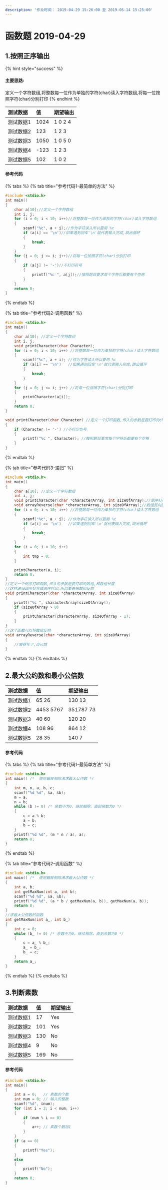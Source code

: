 ```yaml
---
description: '作业时间： 2019-04-29 15:26:00 至 2019-05-14 15:25:00'
---
```


# 函数题 2019-04-29

##  1.按照正序输出

{% hint style="success" %}
#### 主要思路:

定义一个字符数组,将整数每一位作为单独的字符\(char\)读入字符数组,将每一位按照字符\(char\)分别打印
{% endhint %}

| 测试数据 | 值 | 期望输出 |
| :--- | :--- | :--- |
| 测试数据1 | 1024 | 1 0 2 4 |
| 测试数据2 | 123 | 1 2 3 |
| 测试数据3 | 1050 | 1 0 5 0 |
| 测试数据4 | -123 | 1 2 3 |
| 测试数据5 | 102 | 1 0 2 |

#### 参考代码

{% tabs %}
{% tab title="参考代码1-最简单的方法" %}
```c
#include <stdio.h>
int main()
{
    char a[10];//定义一个字符数组
    int i, j;
    for (i = 0; i < 10; i++)//将整数每一位作为单独的字符(char)读入字符数组
    {
        scanf("%c", a + i);//作为字符读入所以要用 %c 
        if (a[i] == '\n')//如果遇到回车'\n'就代表输入完成,跳出循环
        {
            break;
        }
    }
    for (j = 0; j <= i; j++)//将每一位按照字符(char)分别打印
    {
        if (a[j] != '-')//不打印符号
        {
            printf("%c ", a[j]);//按照题目要求每个字符后都要有个空格
        }
    }
    return 0;
}
```
{% endtab %}

{% tab title="参考代码2-调用函数" %}
```c
#include <stdio.h>
int main()
{
    char a[10]; //定义一个字符数组
    int i, j;
    void printCharacter(char Character);
    for (i = 0; i < 10; i++) //将整数每一位作为单独的字符(char)读入字符数组
    {
        scanf("%c", a + i); //作为字符读入所以要用 %c
        if (a[i] == '\n')   //如果遇到回车'\n'就代表输入完成,跳出循环
        {
            break;
        }
    }
    for (j = 0; j <= i; j++) //将每一位按照字符(char)分别打印
    {
        printCharacter(a[i]);
    }
    return 0;
}

void printCharacter(char Character) //定义一个打印函数,传入的参数是要打印的char
{
    if (Character != '-') //不打印负号
    {
        printf("%c ", Character); //按照题目要求每个字符后都要有个空格
    }
}

```
{% endtab %}

{% tab title="参考代码3-递归" %}
```c
#include <stdio.h>
int main()
{
    char a[10]; //定义一个字符数组
    int i, j;
    void printCharacter(char *characterArray, int sizeOfArray);//倒序打印函数
    void arrayReverse(char *characterArray, int sizeOfArray);//数组反向函数
    for (i = 0; i < 10; i++) //将整数每一位作为单独的字符(char)读入字符数组
    {
        scanf("%c", a + i); //作为字符读入所以要用 %c
        if (a[i] == '\n')   //如果遇到回车'\n'就代表输入完成,跳出循环
        {
            break;
        }
    }
    for (i = 0; i < 10; i++)
    {
        int tmp = 0;
    }

    printCharacter(a, i);
    return 0;
}
//定义一个倒序打印函数,传入的参数是要打印的数组,和数组长度
//这样递归调用会导致倒序打印,所以要先把数组反向
void printCharacter(char *characterArray, int sizeOfArray)
{
    printf("%c ", characterArray[sizeOfArray]);
    if (sizeOfArray > 0)
    {
        printCharacter(characterArray, sizeOfArray - 1);
    }
}
//这个函数可以将数组反向
void arrayReverse(char *characterArray, int sizeOfArray)
{
    //懒得写了,自己想
}

```
{% endtab %}
{% endtabs %}

##  2.**最大公约数和最小公倍数**

| 测试数据 | 值 | 期望输出 |
| :--- | :--- | :--- |
| 测试数据1 | 65 26 | 130 13 |
| 测试数据2 | 4453 5767 | 351787 73 |
| 测试数据3 | 40 60 | 120 20 |
| 测试数据4 | 108 96 | 864 12 |
| 测试数据5 | 28 35 | 140 7 |

#### 参考代码

{% tabs %}
{% tab title="参考代码1-最简单方法" %}
```c
#include <stdio.h>
int main() /*  使用辗转相除法求最大公约数 */
{
    int m, n, a, b, c;
    scanf("%d %d", &a, &b);
    m = a;
    n = b;
    while (b != 0) /* 余数不为0，继续相除，直到余数为0 */
    {
        c = a % b;
        a = b;
        b = c;
    }
    printf("%d %d", (m * n / a), a);
    return 0;
}
```
{% endtab %}

{% tab title="参考代码2-调用函数" %}
```c
#include <stdio.h>
int main() /*  使用辗转相除法求最大公约数 */
{
    int a, b;
    int getMaxNum(int a, int b);
    scanf("%d %d", &a, &b);
    printf("%d %d", (a * b / getMaxNum(a, b)), getMaxNum(a, b));
    return 0;
}
//求最大公倍数的函数
int getMaxNum(int a_, int b_)
{
    int c = 0;
    while (b_ != 0) /* 余数不为0，继续相除，直到余数为0 */
    {
        c = a_ % b_;
        a_ = b_;
        b_ = c;
    }
    return a_;
}
```
{% endtab %}
{% endtabs %}

## 3.判断素数

| 测试数据 | 值 | 期望输出 |
| :--- | :--- | :--- |
| 测试数据1 | 17 | Yes |
| 测试数据2 | 101 | Yes |
| 测试数据3 | 130 | No |
| 测试数据4 | 9 | No |
| 测试数据5 | 169 | No |

#### 参考代码

```c
#include <stdio.h>
int main()
{
    int a = 0;   // 素数的个数
    int num = 0; // 输入的整数
    scanf("%d", &num);
    for (int i = 2; i < num; i++)
    {
        if (num % i == 0)
        {
            a++; // 素数个数加1
        }
    }
    if (a == 0)
    {
        printf("Yes");
    }
    else
    {
        printf("No");
    }
    return 0;
}
```

